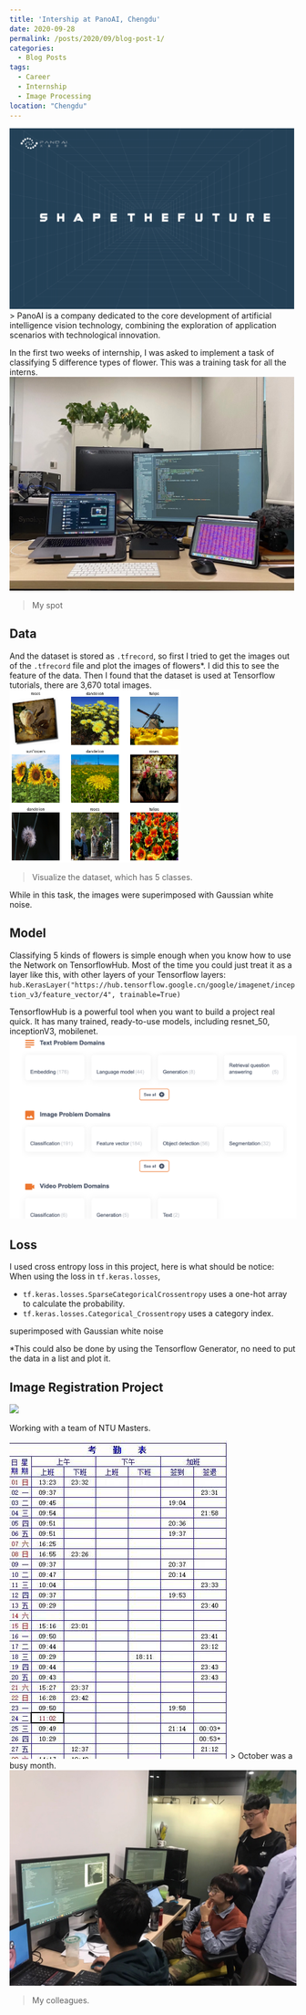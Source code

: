 ```yaml
---
title: 'Intership at PanoAI, Chengdu'
date: 2020-09-28
permalink: /posts/2020/09/blog-post-1/
categories:
  - Blog Posts
tags:
  - Career
  - Internship
  - Image Processing 
location: "Chengdu"
---
```

<img src='/images/Panoai.png' width = "500">  
> PanoAI is a company dedicated to the core development of artificial intelligence vision technology, combining the exploration of application scenarios with technological innovation.  

In the first two weeks of internship, I was asked to implement a task of classifying 5 difference types of flower. This was a training task for all the interns.
<img src='/images/241615306829_.pic_hd.jpg' width = "500">
> My spot  


## Data
And the dataset is stored as `.tfrecord`, so first I tried to get the images out of the `.tfrecord` file and plot the images of flowers*. I did this to see the feature of the data. Then I found that the dataset is used at Tensorflow tutorials, there are 3,670 total images.  
<img src='/images/output_wBmEA9c0JYes_0.png' width = "300">
> Visualize the dataset, which has 5 classes.  

While in this task, the images were superimposed with Gaussian white noise.

## Model
Classifying 5 kinds of flowers is simple enough when you know how to use the Network on TensorflowHub. Most of the time you could just treat it as a layer like this, with other layers of your Tensorflow layers:     `hub.KerasLayer("https://hub.tensorflow.google.cn/google/imagenet/inception_v3/feature_vector/4", trainable=True)`  

TensorflowHub is a powerful tool when you want to build a project real quick. It has many trained, ready-to-use models, including resnet_50, inceptionV3, mobilenet.   
<img src="/images/TensorflowHub.png" width = "600" >

## Loss
I used cross entropy loss in this project, here is what should be notice:
When using the loss in `tf.keras.losses`, 
- `tf.keras.losses.SparseCategoricalCrossentropy` uses a one-hot array to calculate the probability.  
- `tf.keras.losses.Categorical_Crossentropy` uses a category index.  


superimposed with Gaussian white noise

*This could also be done by using the Tensorflow Generator, no need to put the data in a list and plot it.

## Image Registration Project

<img src="/images/Pano04.png">  

Working with a team of NTU Masters.

<img src="/images/Pano03.jpg">  
> October was a busy month.

<img src="/images/Pano02.jpg">  

> My colleagues.



